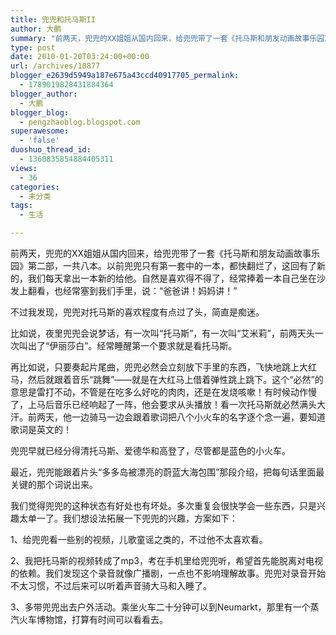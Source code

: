 ```yaml
---
title: 兜兜和托马斯II
author: 大鹏
summary: "前两天，兜兜的XX姐姐从国内回来，给兜兜带了一套《托马斯和朋友动画故事乐园》第二部，一共八本。以前兜兜只有第一套中的一本，都快翻烂了，这回有了新的，我们每天拿出一本新的给他。自然是喜欢得不得了，经常捧着一本自己坐在沙发上翻看，也经常塞到我们手里，说：“爸爸讲！妈妈讲！”"
type: post
date: 2010-01-20T03:24:00+00:00
url: /archives/10877
blogger_e2639d5949a187e675a43ccd40917705_permalink:
  - 1789019828431884364
blogger_author:
  - 大鹏
blogger_blog:
  - pengzhaoblog.blogspot.com
superawesome:
  - 'false'
duoshuo_thread_id:
  - 1360835854884405311
views:
  - 36
categories:
  - 未分类
tags:
  - 生活

---
```

前两天，兜兜的XX姐姐从国内回来，给兜兜带了一套《托马斯和朋友动画故事乐园》第二部，一共八本。以前兜兜只有第一套中的一本，都快翻烂了，这回有了新的，我们每天拿出一本新的给他。自然是喜欢得不得了，经常捧着一本自己坐在沙发上翻看，也经常塞到我们手里，说：“爸爸讲！妈妈讲！”

不过我发现，兜兜对托马斯的喜欢程度有点过了头，简直是痴迷。

比如说，夜里兜兜会说梦话，有一次叫“托马斯”，有一次叫“艾米莉”，前两天头一次叫出了“伊丽莎白”。经常睡醒第一个要求就是看托马斯。

再比如说，只要奏起片尾曲，兜兜必然会立刻放下手里的东西，飞快地跳上大红马，然后就跟着音乐“跳舞”——就是在大红马上借着弹性跳上跳下。这个“必然”的意思是雷打不动，不管是在吃多么好吃的肉肉，还是在发烧咳嗽！有时候动作慢了，上马后音乐已经响起了一阵，他会要求从头播放！看一次托马斯就必然满头大汗。前两天，他一边骑马一边会跟着歌词把八个小火车的名字逐个念一遍，要知道歌词是英文的！

兜兜早就已经分得清托马斯、爱德华和高登了，尽管都是蓝色的小火车。

最近，兜兜能跟着片头“多多岛被漂亮的蔚蓝大海包围”那段介绍，把每句话里面最关键的那个词说出来。

我们觉得兜兜的这种状态有好处也有坏处。多次重复会很快学会一些东西，只是兴趣太单一了。我们想设法拓展一下兜兜的兴趣，方案如下：

1、给兜兜看一些别的视频，儿歌童谣之类的，不过他不太喜欢看。

2、我把托马斯的视频转成了mp3，考在手机里给兜兜听，希望首先能脱离对电视的依赖。我们发现这个录音就像广播剧，一点也不影响理解故事。兜兜对录音开始不太习惯，不过后来可以听着声音骑大马和入睡了。

3、多带兜兜出去户外活动。乘坐火车二十分钟可以到Neumarkt，那里有一个蒸汽火车博物馆，打算有时间可以看看去。
